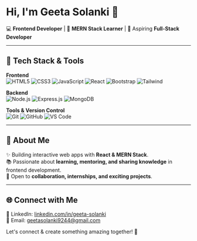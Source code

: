 # Hi, I'm Geeta Solanki 👋

💻 **Frontend Developer** | 🌱 **MERN Stack Learner** | 🚀 Aspiring **Full-Stack Developer**

---

## 🎨 Tech Stack & Tools

**Frontend**  
![HTML5](https://img.shields.io/badge/HTML5-E34F26?style=for-the-badge&logo=html5&logoColor=white) 
![CSS3](https://img.shields.io/badge/CSS3-1572B6?style=for-the-badge&logo=css3&logoColor=white) 
![JavaScript](https://img.shields.io/badge/JavaScript-F7DF1E?style=for-the-badge&logo=javascript&logoColor=black) 
![React](https://img.shields.io/badge/React-61DAFB?style=for-the-badge&logo=react&logoColor=black) 
![Bootstrap](https://img.shields.io/badge/Bootstrap-7952B3?style=for-the-badge&logo=bootstrap&logoColor=white) 
![Tailwind](https://img.shields.io/badge/Tailwind_CSS-06B6D4?style=for-the-badge&logo=tailwind-css&logoColor=white)  

**Backend**  
![Node.js](https://img.shields.io/badge/Node.js-339933?style=for-the-badge&logo=node.js&logoColor=white) 
![Express.js](https://img.shields.io/badge/Express.js-000000?style=for-the-badge&logo=express&logoColor=white) 
![MongoDB](https://img.shields.io/badge/MongoDB-47A248?style=for-the-badge&logo=mongodb&logoColor=white)  

**Tools & Version Control**  
![Git](https://img.shields.io/badge/Git-F05032?style=for-the-badge&logo=git&logoColor=white) 
![GitHub](https://img.shields.io/badge/GitHub-181717?style=for-the-badge&logo=github&logoColor=white) 
![VS Code](https://img.shields.io/badge/VS_Code-0078D7?style=for-the-badge&logo=visual-studio-code&logoColor=white)  

---

## 🌟 About Me

✨ Building interactive web apps with **React & MERN Stack**.  
📚 Passionate about **learning, mentoring, and sharing knowledge** in frontend development.  
🤝 Open to **collaboration, internships, and exciting projects**.  

---

## 🌐 Connect with Me

🔗 LinkedIn: [linkedin.com/in/geeta-solanki](https://www.linkedin.com/in/geeta-solanki/)  
💬 Email: geetasolanki9244@gmail.com  

Let's connect & create something amazing together! 🚀
